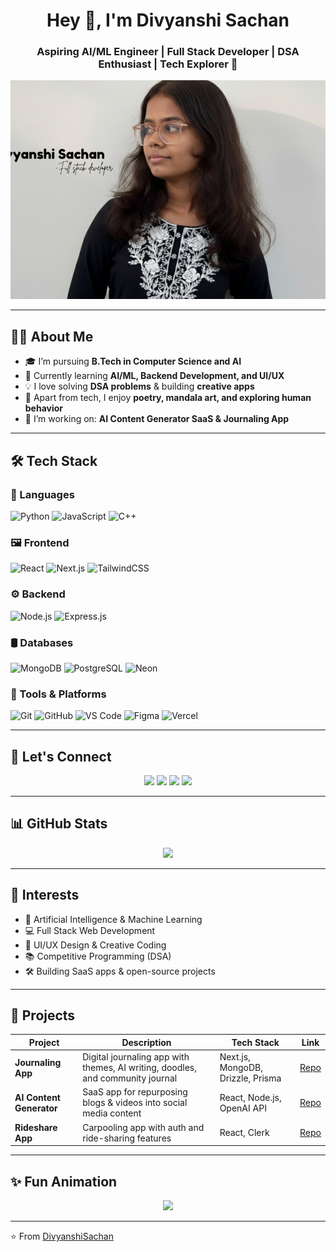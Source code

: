 <!-- Banner / Greeting -->
<h1 align="center">Hey 👋, I'm Divyanshi Sachan</h1>
<h3 align="center">Aspiring AI/ML Engineer | Full Stack Developer | DSA Enthusiast | Tech Explorer 🚀</h3>

<!-- Profile Picture -->
<div align="center" style="width:100%; overflow:hidden;">
  <img src="image.png" alt="Divyanshi Sachan" style="width:100%; height:350px; object-fit:cover;" />
</div>


---

## 👩‍💻 About Me
- 🎓 I’m pursuing **B.Tech in Computer Science and AI**  
- 🌱 Currently learning **AI/ML, Backend Development, and UI/UX**  
- 💡 I love solving **DSA problems** & building **creative apps**  
- 🎨 Apart from tech, I enjoy **poetry, mandala art, and exploring human behavior**  
- 🔭 I’m working on: **AI Content Generator SaaS & Journaling App**  

---

## 🛠 Tech Stack

### 🚀 Languages
![Python](https://img.shields.io/badge/Python-3776AB?style=for-the-badge&logo=python&logoColor=white)
![JavaScript](https://img.shields.io/badge/JavaScript-F7DF1E?style=for-the-badge&logo=javascript&logoColor=black)
![C++](https://img.shields.io/badge/C++-00599C?style=for-the-badge&logo=cplusplus&logoColor=white)

### 🖼 Frontend
![React](https://img.shields.io/badge/React-20232A?style=for-the-badge&logo=react&logoColor=61DAFB)
![Next.js](https://img.shields.io/badge/Next.js-000000?style=for-the-badge&logo=nextdotjs&logoColor=white)
![TailwindCSS](https://img.shields.io/badge/Tailwind_CSS-38B2AC?style=for-the-badge&logo=tailwindcss&logoColor=white)

### ⚙️ Backend
![Node.js](https://img.shields.io/badge/Node.js-339933?style=for-the-badge&logo=node-dot-js&logoColor=white)
![Express.js](https://img.shields.io/badge/Express.js-404D59?style=for-the-badge)

### 🛢 Databases
![MongoDB](https://img.shields.io/badge/MongoDB-4EA94B?style=for-the-badge&logo=mongodb&logoColor=white)
![PostgreSQL](https://img.shields.io/badge/PostgreSQL-316192?style=for-the-badge&logo=postgresql&logoColor=white)
![Neon](https://img.shields.io/badge/NeonDB-000000?style=for-the-badge)

### 🔧 Tools & Platforms
![Git](https://img.shields.io/badge/Git-F05032?style=for-the-badge&logo=git&logoColor=white)
![GitHub](https://img.shields.io/badge/GitHub-100000?style=for-the-badge&logo=github&logoColor=white)
![VS Code](https://img.shields.io/badge/VS_Code-0078D4?style=for-the-badge&logo=visualstudiocode&logoColor=white)
![Figma](https://img.shields.io/badge/Figma-F24E1E?style=for-the-badge&logo=figma&logoColor=white)
![Vercel](https://img.shields.io/badge/Vercel-000000?style=for-the-badge&logo=vercel&logoColor=white)

---

## 🔗 Let's Connect
<p align="center">
  <a href="https://linkedin.com/in/yourprofile"><img src="https://img.shields.io/badge/LinkedIn-0077B5?style=for-the-badge&logo=linkedin&logoColor=white"/></a>
  <a href="https://twitter.com/yourprofile"><img src="https://img.shields.io/badge/Twitter-1DA1F2?style=for-the-badge&logo=twitter&logoColor=white"/></a>
  <a href="https://instagram.com/yourprofile"><img src="https://img.shields.io/badge/Instagram-E4405F?style=for-the-badge&logo=instagram&logoColor=white"/></a>
  <a href="https://yourportfolio.com"><img src="https://img.shields.io/badge/Portfolio-FF5722?style=for-the-badge&logo=google-chrome&logoColor=white"/></a>
</p>

---

## 📊 GitHub Stats

<p align="center">
  <img src="https://github-readme-streak-stats.herokuapp.com/?user=divyanshi-sachan&theme=radical" height="180"/>
</p>

---

## 🌟 Interests
- 🧠 Artificial Intelligence & Machine Learning  
- 💻 Full Stack Web Development  
- 🎨 UI/UX Design & Creative Coding  
- 📚 Competitive Programming (DSA)  
- 🛠 Building SaaS apps & open-source projects  

---

## 🚀 Projects

| Project | Description | Tech Stack | Link |
|---------|-------------|------------|------|
| **Journaling App** | Digital journaling app with themes, AI writing, doodles, and community journal | Next.js, MongoDB, Drizzle, Prisma | [Repo](#) |
| **AI Content Generator** | SaaS app for repurposing blogs & videos into social media content | React, Node.js, OpenAI API | [Repo](#) |
| **Rideshare App** | Carpooling app with auth and ride-sharing features | React, Clerk | [Repo](#) |

---

## ✨ Fun Animation
<p align="center">
  <img src="https://readme-typing-svg.herokuapp.com?font=Fira+Code&pause=1000&color=36BCF7&width=435&lines=Welcome+to+my+GitHub+Profile!;I+love+building+cool+things+%F0%9F%9A%80;AI+%7C+ML+%7C+Full+Stack+Dev+%7C+DSA"/>
</p>

---

⭐️ From [DivyanshiSachan](https://github.com/divyanshi-sachan)
